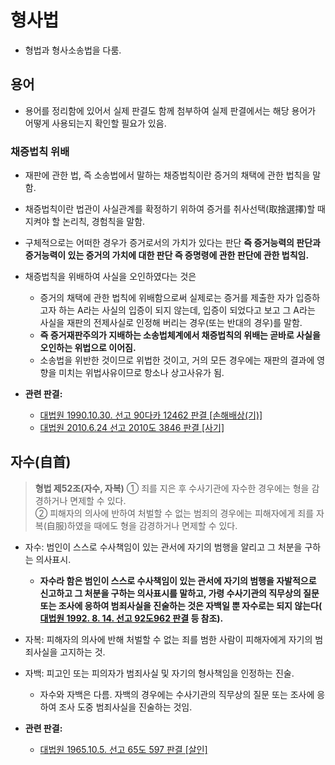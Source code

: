 # 형사법
- 형법과 형사소송법을 다룸.

## 용어
- 용어를 정리함에 있어서 실제 판결도 함께 첨부하여 실제 판결에서는 해당 용어가 어떻게 사용되는지 확인할 필요가 있음.

### 채증법칙 위배
- 재판에 관한 법, 즉 소송법에서 말하는 채증법칙이란 증거의 채택에 관한 법칙을 말함.
- 채증법칙이란 법관이 사실관계를 확정하기 위하여 증거를 취사선택(取捨選擇)할 때 지켜야 할 논리칙, 경험칙을 말함.
- 구체적으로는 어떠한 경우가 증거로서의 가치가 있다는 판단 **즉 증거능력의 판단과 증거능력이 있는 증거의 가치에 대한 판단 즉 증명령에 관한 판단에 관한 법칙임.**
- 채증법칙을 위배하여 사실을 오인하였다는 것은
    - 증거의 채택에 관한 법칙에 위배함으로써 실제로는 증거를 제출한 자가 입증하고자 하는 A라는 사실의 입증이 되지 않는데, 입증이 되었다고 보고 그 A라는 사실을 재판의 전제사실로 인정해 버리는 경우(또는 반대의 경우)를 말함.
    - **즉 증거재판주의가 지배하는 소송법체계에서 채증법칙의 위배는 곧바로 사실을 오인하는 위법으로 이어짐.**
    - 소송법을 위반한 것이므로 위법한 것이고, 거의 모든 경우에는 재판의 결과에 영향을 미치는 위법사유이므로 항소나 상고사유가 됨.

- **관련 판결:**
    - [대법원 1990.10.30. 선고 90다카 12462 판결 [손해배상(기)]](https://www.law.go.kr/LSW/precInfoP.do?precSeq=107484)
    - [대법원 2010.6.24 선고 2010도 3846 판결 [사기]](https://www.law.go.kr/LSW/precInfoP.do?precSeq=146249)

## 자수(自首)
> **형법 제52조(자수, 자복)** ① 죄를 지은 후 수사기관에 자수한 경우에는 형을 감경하거나 면제할 수 있다.  
> ② 피해자의 의사에 반하여 처벌할 수 없는 범죄의 경우에는 피해자에게 죄를 자복(自服)하였을 때에도 형을 감경하거나 면제할 수 있다.

- 자수: 범인이 스스로 수사책임이 있는 관서에 자기의 범행을 알리고 그 처분을 구하는 의사표시.
    - **자수라 함은 범인이 스스로 수사책임이 있는 관서에 자기의 범행을 자발적으로 신고하고 그 처분을 구하는 의사표시를 말하고, 가령 수사기관의 직무상의 질문 또는 조사에 응하여 범죄사실을 진술하는 것은 자백일 뿐 자수로는 되지 않는다( [대법원 1992. 8. 14. 선고 92도962 판결](https://casenote.kr/%EB%8C%80%EB%B2%95%EC%9B%90/92%EB%8F%84962) 등 참조).**
- 자복: 피해자의 의사에 반해 처벌할 수 없는 죄를 범한 사람이 피해자에게 자기의 범죄사실을 고지하는 것.
- 자백: 피고인 또는 피의자가 범죄사실 및 자기의 형사책임을 인정하는 진술.
    - 자수와 자백은 다름. 자백의 경우에는 수사기관의 직무상의 질문 또는 조사에 응하여 조사 도중 범죄사실을 진술하는 것임.

- **관련 판결:**
    - [대법원 1965.10.5. 선고 65도 597 판결 [살인]](https://casenote.kr/%EB%8C%80%EB%B2%95%EC%9B%90/65%EB%8F%84597)